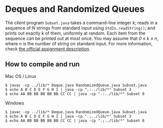 # Deques and Randomized Queues

The client program `Subset.java` takes a command-line integer _k_; reads in a
sequence of _N_ strings from standard input using `StdIn.readString()`; and
prints out exactly _k_ of them, uniformly at random. Each item from the sequence
can be printed out at most once. You may assume that _0 ≤ k ≤ n_, where _n_ is
the number of string on standard input. For more information, check [the
official assignment description][1].

## How to compile and run

Mac OS / Linux

    $ javac -cp ../lib/* Deque.java RandomizedQueue.java Subset.java
    $ echo A B C D E F G H I | java -cp ".:../lib/*" Subset 3
    $ echo AA BB BB BB BB BB CC CC | java -cp ".:../lib/*" Subset 8

Windows

    $ javac -cp ../lib/* Deque.java RandomizedQueue.java Subset.java
    $ echo A B C D E F G H I | java -cp ".;../lib/*" Subset 3
    $ echo AA BB BB BB BB BB CC CC | java -cp ".;../lib/*" Subset 8

[1]: http://coursera.cs.princeton.edu/algs4/assignments/queues.html

